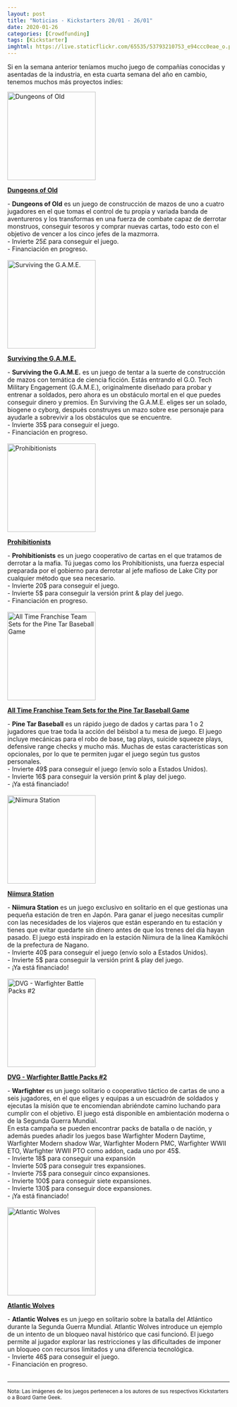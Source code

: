 ```yaml
---
layout: post
title: "Noticias - Kickstarters 20/01 - 26/01"
date: 2020-01-26
categories: [Crowdfunding]
tags: [Kickstarter]
imghtml: https://live.staticflickr.com/65535/53793210753_e94ccc0eae_o.png
---
```


Si en la semana anterior teníamos mucho juego de compañías conocidas y 
asentadas de la industria, en esta cuarta semana del año en cambio, tenemos 
muchos más proyectos indies:


<div class="row">
    <div class="col-md-3">
        <img width="200" height="200"
            src="https://ksr-ugc.imgix.net/assets/027/773/562/1147b715db1dbf578f231a249959f038_original.jpeg?ixlib=rb-2.1.0&w=680&fit=max&v=1579196547&auto=format&gif-q=50&q=92&s=63b10f3c9d4ee2be10241523b04f32f1"
            class="img-thumbnail" alt="Dungeons of Old">
    </div>
    <div class="col-md-9">
        <p>
            <a target="_blank" 
                href="https://www.kickstarter.com/projects/dungeons-of-old/dungeons-of-old-deck-building-card-game?ref=mazmorreoensolitario">
            <strong>Dungeons of Old</strong>
            </a>
        </p>
           - <strong>Dungeons of Old</strong> es un juego de construcción de
            mazos de uno a cuatro jugadores en el que tomas el control de tu
            propia y variada banda de aventureros y los transformas en una
            fuerza de combate capaz de derrotar monstruos, conseguir tesoros y
            comprar nuevas cartas, todo esto con el objetivo de vencer a los
            cinco jefes de la mazmorra.
            <br>
           - Invierte 25£ para conseguir el juego.
           <br>
           - Financiación en progreso.
    </div>
</div>
<br>

<div class="row">
    <div class="col-md-3">
        <img width="200" height="200"
            src="https://cf.geekdo-images.com/imagepage/img/65WdAGRlPdju6cW1P77Vp1LuDTY=/fit-in/900x600/filters:no_upscale()/pic4753382.png"
            class="img-thumbnail" alt="Surviving the G.A.M.E.">
    </div>
    <div class="col-md-9">
        <p>
            <a target="_blank" 
                href="https://www.kickstarter.com/projects/dmdoublegames/surviving-the-game?ref=mazmorreoensolitario">
            <strong>Surviving the G.A.M.E.</strong>
            </a>
        </p>
           - <strong>Surviving the G.A.M.E.</strong>  es un juego de tentar a
            la suerte de construcción de mazos con temática de ciencia
            ficción. Estás entrando el G.O. Tech Military Engagement
            (G.A.M.E.), originalmente diseñado para probar y entrenar a
            soldados, pero ahora es un obstáculo mortal en el que puedes
            conseguir dinero y premios. En Surviving the G.A.M.E. eliges ser un
            solado, biogene o cyborg, después construyes un mazo sobre ese
            personaje para ayudarle a sobrevivir a los obstáculos que se
            encuentre.
            <br>
           - Invierte 35$ para conseguir el juego.
           <br>
           - Financiación en progreso.
    </div>
</div>
<br>

<div class="row">
    <div class="col-md-3">
        <img width="200" height="200"
            src="https://ksr-ugc.imgix.net/assets/026/440/484/36ddab4474b205ad93ba43b5e2970a3b_original.jpg?ixlib=rb-2.1.0&w=680&fit=max&v=1568223059&auto=format&gif-q=50&q=92&s=11c0406356598c92da5656e773c7f7b6"
            class="img-thumbnail" alt="Prohibitionists">
    </div>
    <div class="col-md-9">
        <p>
            <a target="_blank" 
                href="https://www.kickstarter.com/projects/eddlyt/prohibitionists?ref=mazmorreoensolitario">
            <strong>Prohibitionists</strong>
            </a>
        </p>
           - <strong>Prohibitionists</strong> es un juego cooperativo de cartas
            en el que tratamos de derrotar a la mafia. Tú juegas como los
            Prohibitionists, una fuerza especial preparada por el gobierno para
            derrotar al jefe mafioso de Lake City por cualquier método que sea
            necesario. 
            <br>
           - Invierte 20$ para conseguir el juego.
           <br>
           - Invierte 5$ para conseguir la versión print & play del juego.
           <br>
           - Financiación en progreso.
    </div>
</div>
<br>

<div class="row">
    <div class="col-md-3">
        <img width="200" height="200"
            src="https://ksr-ugc.imgix.net/assets/027/812/278/7c8d64233b72fca543349e3d56d506a7_original.jpg?ixlib=rb-2.1.0&w=680&fit=max&v=1579561749&auto=format&gif-q=50&q=92&s=3bbe0b2af8e3460be155f4fa004ad4dd"
            class="img-thumbnail" alt="All Time Franchise Team Sets for the Pine Tar Baseball Game">
    </div>
    <div class="col-md-9">
        <p>
            <a target="_blank" 
                href="https://www.kickstarter.com/projects/634952920/all-time-franchise-team-sets-for-the-pine-tar-baseball-game?ref=mazmorreoensolitario">
            <strong>All Time Franchise Team Sets for the Pine Tar Baseball Game</strong>
            </a>
        </p>
           - <strong>Pine Tar Baseball</strong> es un rápido juego de dados y
           cartas para 1 o 2 jugadores que trae toda la acción del béisbol a tu
           mesa de juego. El juego incluye mecánicas para el robo de base, tag
           plays, suicide squeeze plays,  defensive range checks y mucho
           más. Muchas de estas características son opcionales, por lo que te
           permiten jugar el juego según tus gustos personales.
            <br>
           - Invierte 49$ para conseguir el juego (envío solo a Estados Unidos).
           <br>
           - Invierte 16$ para conseguir la versión print & play del juego.
           <br>
           - ¡Ya está financiado!
    </div>
</div>
<br>

<div class="row">
    <div class="col-md-3">
        <img width="200" height="200"
            src="https://cf.geekdo-images.com/imagepage/img/Ji11yn_lx0cBUmERqA_a6nCnAVE=/fit-in/900x600/filters:no_upscale()/pic5170397.jpg"
            class="img-thumbnail" alt="Niimura Station">
    </div>
    <div class="col-md-9">
        <p>
            <a target="_blank" 
                href="https://www.kickstarter.com/projects/nhg/make-100-niimura-station?ref=mazmorreoensolitario">
            <strong>Niimura Station</strong>
            </a>
        </p>
           - <strong>Niimura Station</strong> es un juego exclusivo en
            solitario en el que gestionas una pequeña estación de tren en
            Japón. Para ganar el juego necesitas cumplir con las necesidades de
            los viajeros que están esperando en tu estación y tienes que evitar
            quedarte sin dinero antes de que los trenes del día hayan pasado.
            El juego está inspirado en la estación Niimura de la línea
            Kamikōchi de la prefectura de Nagano.
            <br>
           - Invierte 40$ para conseguir el juego (envío solo a Estados Unidos).
           <br>
           - Invierte 5$ para conseguir la versión print & play del juego.
           <br>
           - ¡Ya está financiado!
    </div>
</div>
<br>

<div class="row">
    <div class="col-md-3">
        <img width="200" height="200"
            src="https://cf.geekdo-images.com/imagepage/img/9ySQ5jpBkPWe1JbYmrkK-Z_hO90=/fit-in/900x600/filters:no_upscale()/pic4683556.png"
            class="img-thumbnail" alt="DVG - Warfighter Battle Packs #2">
    </div>
    <div class="col-md-9">
        <p>
            <a target="_blank" 
                href="https://www.kickstarter.com/projects/danverssengames/dvg-warfighter-battle-packs-2?ref=mazmorreoensolitario">
            <strong>DVG - Warfighter Battle Packs #2</strong>
            </a>
        </p>
           - <strong>Warfighter</strong> es un juego solitario o cooperativo
           táctico de cartas de uno a seis jugadores, en el que eliges y
           equipas a un escuadrón de soldados y ejecutas la misión que te
           encomiendan abriéndote camino luchando para cumplir con el
           objetivo. El juego está disponible en ambientación moderna o de la
           Segunda Guerra Mundial.
           <br> En esta campaña se pueden encontrar packs de batalla o de
           nación, y además puedes añadir los juegos base Warfighter Modern
           Daytime, Warfighter Modern shadow War, Warfighter Modern PMC,
           Warfighter WWII ETO, Warfighter WWII PTO como addon, cada uno por
           45$.
            <br>
           - Invierte 18$ para conseguir una expansión
           <br>
           - Invierte 50$ para conseguir tres expansiones.
           <br>
           - Invierte 75$ para conseguir cinco expansiones.
           <br>
           - Invierte 100$ para conseguir siete expansiones.
           <br>
           - Invierte 130$ para conseguir doce expansiones.
           <br>
           - ¡Ya está financiado!
    </div>
</div>
<br>

<div class="row">
    <div class="col-md-3">
        <img width="200" height="200"
            src="https://ksr-ugc.imgix.net/assets/027/638/803/39f7f4a18d4f43d1ffaa42bca88ed0b8_original.jpg?ixlib=rb-2.1.0&w=680&fit=max&v=1577997676&auto=format&gif-q=50&q=92&s=39179d0cf120a788a3feacfc5c51cdf4"
            class="img-thumbnail" alt="Atlantic Wolves">
    </div>
    <div class="col-md-9">
        <p>
            <a target="_blank" 
                href="https://www.kickstarter.com/projects/ctp/atlantic-wolves?ref=mazmorreoensolitario">
            <strong>Atlantic Wolves</strong>
            </a>
        </p>
           - <strong>Atlantic Wolves</strong> es un juego en solitario sobre la
            batalla del Atlántico durante la Segunda Guerra Mundial. Atlantic
            Wolves introduce un ejemplo de un intento de un bloqueo naval
            histórico que casi funcionó. El juego permite al jugador explorar
            las restricciones y las dificultades de imponer un bloqueo con
            recursos limitados y una diferencia tecnológica.
            <br>
           - Invierte 46$ para conseguir el juego.
           <br>
           - Financiación en progreso.
    </div>
</div>
<br>

<hr>

<small>Nota: Las imágenes de los juegos pertenecen a los autores de sus
respectivos Kickstarters o a Board Game Geek.</small>
